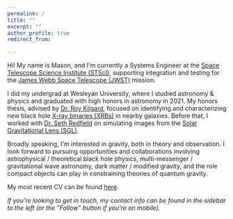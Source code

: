 ```yaml
---
permalink: /
title: ""
excerpt: ""
author_profile: true
redirect_from: 

---
```


Hi! My name is Mason, and I'm currently a Systems Engineer at the [Space Telescope Science Institute (STScI)](https://www.stsci.edu/), supporting integration and testing for the [James Webb Space Telescope (JWST)](https://www.jwst.nasa.gov/) mission.

I did my undergrad at Wesleyan University, where I studied astronomy & physics and graduated with high honors in astronomy in 2021. My honors thesis, advised by [Dr. Roy Kilgard](http://rkilgard.faculty.wesleyan.edu/), focused on identifying and characterizing new black hole [X-ray binaries (XRBs)](https://en.wikipedia.org/wiki/X-ray_binary) in nearby galaxies. Before that, I worked with [Dr. Seth Redfield](https://sethredfield.wescreates.wesleyan.edu/) on simulating images from the [Solar Gravitational Lens (SGL)](https://en.wikipedia.org/wiki/Solar_gravitational_lens). 

Broadly speaking, I'm interested in gravity, both in theory and observation. I look forward to pursuing opportunities and collaborations involving astrophysical / theoretical black hole physics, multi-messenger / gravitational wave astronomy, dark matter / modified gravity, and the role compact objects can play in constraining theories of quantum gravity.

My most recent CV can be found [here](https://mvtea.github.io/files/mtea_jul21-cv.pdf).

*If you're looking to get in touch, my contact info can be found in the sidebar to the left (or the "Follow" button if you're on mobile).*
